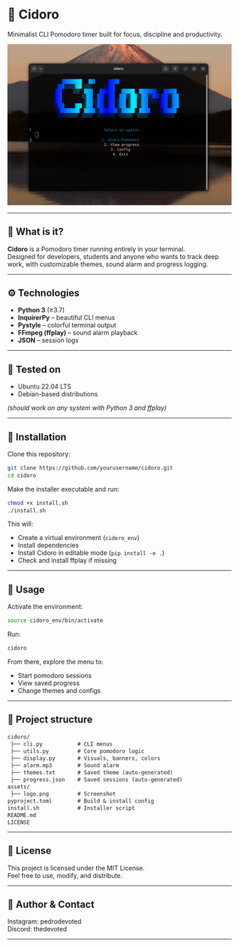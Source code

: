 # 🍅 Cidoro

Minimalist CLI Pomodoro timer built for focus, discipline and productivity.

![Cidoro Logo](assets/logo.png)


---

## 📌 What is it?

**Cidoro** is a Pomodoro timer running entirely in your terminal.  
Designed for developers, students and anyone who wants to track deep work, with customizable themes, sound alarm and progress logging.

---

## ⚙️ Technologies

- **Python 3** (≥3.7)
- **InquirerPy** – beautiful CLI menus
- **Pystyle** – colorful terminal output
- **FFmpeg (ffplay)** – sound alarm playback
- **JSON** – session logs

---

## 🧪 Tested on

- Ubuntu 22.04 LTS
- Debian-based distributions

*(should work on any system with Python 3 and ffplay)*

---

## 🚀 Installation

Clone this repository:

```bash
git clone https://github.com/yourusername/cidoro.git
cd cidoro
```

Make the installer executable and run:

```bash
chmod +x install.sh
./install.sh
```

This will:

- Create a virtual environment (```cidoro_env```)
- Install dependencies
- Install Cidoro in editable mode (```pip install -e .```)
- Check and install ffplay if missing

---

## 🍅 Usage

Activate the environment:

```bash
source cidoro_env/bin/activate
```

Run:

```bash
cidoro
```

From there, explore the menu to:

- Start pomodoro sessions
- View saved progress
- Change themes and configs

---

## 📁 Project structure

```
cidoro/
 ├── cli.py           # CLI menus
 ├── utils.py         # Core pomodoro logic
 ├── display.py       # Visuals, banners, colors
 ├── alarm.mp3        # Sound alarm
 ├── themes.txt       # Saved theme (auto-generated)
 ├── progress.json    # Saved sessions (auto-generated)
assets/
 ├── logo.png         # Screenshot
pyproject.toml        # Build & install config
install.sh            # Installer script
README.md
LICENSE
```

---

## 📄 License

This project is licensed under the MIT License.  
Feel free to use, modify, and distribute.

---

## 👤 Author & Contact

Instagram: pedrodevoted  
Discord: thedevoted

---

